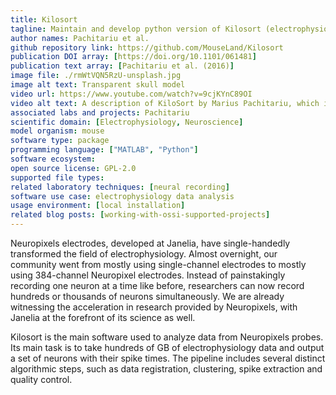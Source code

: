 ```yaml
---
title: Kilosort
tagline: Maintain and develop python version of Kilosort (electrophysiology data).
author names: Pachitariu et al.
github repository link: https://github.com/MouseLand/Kilosort
publication DOI array: [https://doi.org/10.1101/061481]
publication text array: [Pachitariu et al. (2016)]
image file: ./rmWtVQN5RzU-unsplash.jpg
image alt text: Transparent skull model
video url: https://www.youtube.com/watch?v=9cjKYnC89OI
video alt text: A description of KiloSort by Marius Pachitariu, which is supported by the Open Science Software Initiative.
associated labs and projects: Pachitariu
scientific domain: [Electrophysiology, Neuroscience]
model organism: mouse
software type: package
programming language: ["MATLAB", "Python"]
software ecosystem:
open source license: GPL-2.0
supported file types:
related laboratory techniques: [neural recording]
software use case: electrophysiology data analysis
usage environment: [local installation]
related blog posts: [working-with-ossi-supported-projects]
---
```


Neuropixels electrodes, developed at Janelia, have single-handedly transformed the field of electrophysiology. Almost overnight, our community went from mostly using single-channel electrodes to mostly using 384-channel Neuropixel electrodes. Instead of painstakingly recording one neuron at a time like before, researchers can now record hundreds or thousands of neurons simultaneously. We are already witnessing the acceleration in research provided by Neuropixels, with Janelia at the forefront of its science as well.

Kilosort is the main software used to analyze data from Neuropixels probes. Its
main task is to take hundreds of GB of electrophysiology data and output a set of neurons with their spike times. The pipeline includes several distinct algorithmic steps, such as data registration, clustering, spike extraction and quality control.